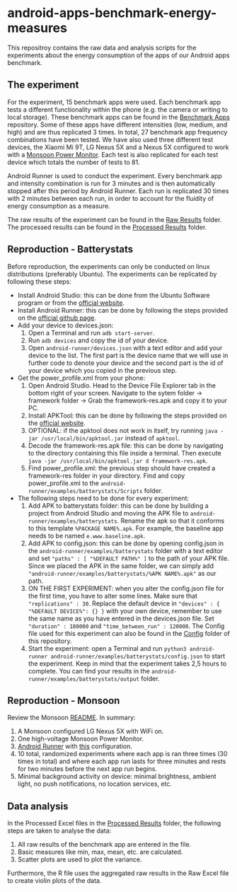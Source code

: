 # android-apps-benchmark-energy-measures
This repositroy contains the raw data and analysis scripts for the experiments about the energy consumption of the apps of our Android apps benchmark.

## The experiment
For the experiment, 15 benchmark apps were used. Each benchmark app tests a different functionality within the phone (e.g. the camera or writing to local storage). These benchmark apps can be found in the [Benchmark Apps](https://github.com/S2-group/android-apps-benchmark) repository. Some of these apps have different intensities (low, medium, and high) and are thus replicated 3 times. In total, 27 benchmark app frequency combinations have been tested. We have also used three different test devices, the Xiaomi Mi 9T, LG Nexus 5X and a Nexus 5X configured to work with a [Monsoon Power Monitor](https://www.msoon.com/online-store/High-Voltage-Power-Monitor-Part-Number-AAA10F-p90002590). Each test is also replicated for each test device which totals the number of tests to 81.

Android Runner is used to conduct the experiment. Every benchmark app and intensity combination is run for 3 minutes and is then automatically stopped after this period by Android Runner. Each run is replicated 30 times with 2 minutes between each run, in order to account for the fluidity of energy consumption as a measure.

The raw results of the experiment can be found in the [Raw Results](/Raw%20Results) folder. The processed results can be found in the [Processed Results](/Processed%20Results) folder.

## Reproduction - Batterystats
Before reproduction, the experiments can only be conducted on linux distributions (preferably Ubuntu). The experiments can be replicated by following these steps:
* Install Android Studio: this can be done from the Ubuntu Software program or from the [official website](https://developer.android.com/studio/install).
* Install Android Runner: this can be done by following the steps provided on the [official github page](https://github.com/S2-group/android-runner).
* Add your device to devices.json:
  1. Open a Terminal and run `adb start-server`.
  2. Run `adb devices` and copy the id of your device.
  3. Open `android-runner/devices.json` with a text editor and add your device to the list. The first part is the device name that we will use in further code to denote your device and the second part is the id of your device which you copied in the previous step.
* Get the power_profile.xml from your phone:
  1. Open Android Studio. Head to the Device File Explorer tab in the bottom right of your screen. Navigate to the sytem folder -> framework folder -> Grab the framework-res.apk and copy it to your PC.
  2. Install APKTool: this can be done by following the steps provided on the [official website](https://ibotpeaches.github.io/Apktool/install/).
  3. OPTIONAL: if the apktool does not work in itself, try running `java -jar /usr/local/bin/apktool.jar` instead of `apktool`.
  4. Decode the framework-res.apk file: this can be done by navigating to the directory containing this file inside a terminal. Then execute `java -jar /usr/local/bin/apktool.jar d framework-res.apk`.
  5. Find power_profile.xml: the previous step should have created a framework-res folder in your directory. Find and copy power_profile.xml to the `android-runner/examples/batterystats/Scripts` folder.
* The following steps need to be done for every experiment:
  1. Add APK to batterystats folder: this can be done by building a project from Android Studio and moving the APK file to `android-runner/examples/batterystats`. Rename the apk so that it conforms to this template `%PACKAGE NAME%.apk`. For example, the baseline app needs to be named `e.www.baseline.apk`.
  2. Add APK to config.json: this can be done by opening config.json in the `android-runner/examples/batterystats` folder with a text editor and set `"paths" : [ "%DEFAULT PATH%" ]` to the path of your APK file. Since we placed the APK in the same folder, we can simply add `"android-runner/examples/batterystats/%APK NAME%.apk"` as our path.
  3. ON THE FIRST EXPERIMENT: when you alter the config.json file for the first time, you have to alter some lines. Make sure that `"replications" : 30`. Replace the default device in `"devices" : { "%DEFAULT DEVICE%": {} }` with your own device, remember to use the same name as you have entered in the devices.json file. Set `"duration" : 180000` and `"time_between_run" : 120000`. The Config file used for this experiment can also be found in the [Config](/Android%20Runner%20Config) folder of this repository. 
  4. Start the experiment: open a Terminal and run `python3 android-runner android-runner/examples/batterystats/config.json` to start the experiment. Keep in mind that the experiment takes 2,5 hours to complete. You can find your results in the `android-runner/examples/batterystats/output` folder.

## Reproduction - Monsoon
Review the Monsoon [README](https://github.com/S2-group/android-runner/tree/master/AndroidRunner/Plugins/monsoon).  In summary:
1. A Monsoon configured LG Nexus 5X with WiFi on.
2. One high-voltage Monsoon Power Monitor.
3. [Android Runner](https://github.com/S2-group/android-runner) with [this](/Android%20Runner%20Config) configuration.
4. 10 total, randomized experiments where each app is ran three times (30 times in total) and where each app run lasts for three minutes and rests for two minutes before the next app run begins.
5. Minimal background activity on device: minimal brightness, ambient light, no push notifications, no location services, etc.

## Data analysis
In the Processed Excel files in the [Processed Results](/Processed%20Results) folder, the following steps are taken to analyse the data:
1. All raw results of the benchmark app are entered in the file.
2. Basic measures like min, max, mean, etc. are calculated.
3. Scatter plots are used to plot the variance.

Furthermore, the R file uses the aggregated raw results in the Raw Excel file to create violin plots of the data.
